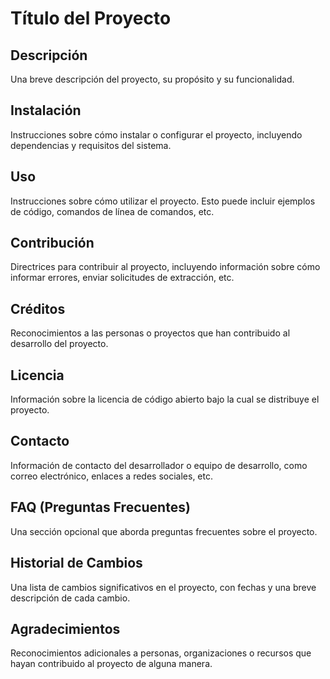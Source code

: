 # Título del Proyecto

## Descripción
Una breve descripción del proyecto, su propósito y su funcionalidad.

## Instalación
Instrucciones sobre cómo instalar o configurar el proyecto, incluyendo dependencias y requisitos del sistema.

## Uso
Instrucciones sobre cómo utilizar el proyecto. Esto puede incluir ejemplos de código, comandos de línea de comandos, etc.

## Contribución
Directrices para contribuir al proyecto, incluyendo información sobre cómo informar errores, enviar solicitudes de extracción, etc.

## Créditos
Reconocimientos a las personas o proyectos que han contribuido al desarrollo del proyecto.

## Licencia
Información sobre la licencia de código abierto bajo la cual se distribuye el proyecto.

## Contacto
Información de contacto del desarrollador o equipo de desarrollo, como correo electrónico, enlaces a redes sociales, etc.

## FAQ (Preguntas Frecuentes)
Una sección opcional que aborda preguntas frecuentes sobre el proyecto.

## Historial de Cambios
Una lista de cambios significativos en el proyecto, con fechas y una breve descripción de cada cambio.

## Agradecimientos
Reconocimientos adicionales a personas, organizaciones o recursos que hayan contribuido al proyecto de alguna manera.

